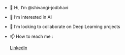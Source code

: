 - 👋 Hi, I’m @shivangi-jodbhavi
- 👀 I’m interested in AI 
- 💞️ I’m looking to collaborate on Deep Learning projects
- 📫 How to reach me :

     [LinkedIn](https://linkedin.com/in/shivangi-j-309986159)

<!---
shivangi-jodbhavi/shivangi-jodbhavi is a ✨ special ✨ repository because its `README.md` (this file) appears on your GitHub profile.
You can click the Preview link to take a look at your changes.
--->
